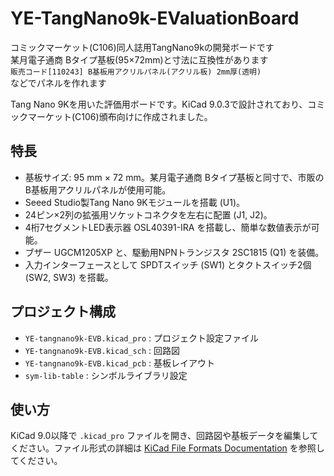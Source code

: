 # YE-TangNano9k-EValuationBoard

コミックマーケット(C106)同人誌用TangNano9kの開発ボードです  
某月電子通商 Bタイプ基板(95×72mm)と寸法に互換性があります  
`販売コード[110243] B基板用アクリルパネル(アクリル板) 2mm厚(透明)`  
などでパネルを作れます

Tang Nano 9Kを用いた評価用ボードです。KiCad 9.0.3で設計されており、コミックマーケット(C106)頒布向けに作成されました。

## 特長
- 基板サイズ: 95 mm × 72 mm。某月電子通商 Bタイプ基板と同寸で、市販のB基板用アクリルパネルが使用可能。
- Seeed Studio製Tang Nano 9Kモジュールを搭載 (U1)。
- 24ピン×2列の拡張用ソケットコネクタを左右に配置 (J1, J2)。
- 4桁7セグメントLED表示器 OSL40391-IRA を搭載し、簡単な数値表示が可能。
- ブザー UGCM1205XP と、駆動用NPNトランジスタ 2SC1815 (Q1) を装備。
- 入力インターフェースとして SPDTスイッチ (SW1) とタクトスイッチ2個 (SW2, SW3) を搭載。

## プロジェクト構成
- `YE-tangnano9k-EVB.kicad_pro` : プロジェクト設定ファイル
- `YE-tangnano9k-EVB.kicad_sch` : 回路図
- `YE-tangnano9k-EVB.kicad_pcb` : 基板レイアウト
- `sym-lib-table` : シンボルライブラリ設定

## 使い方
KiCad 9.0以降で `.kicad_pro` ファイルを開き、回路図や基板データを編集してください。ファイル形式の詳細は [KiCad File Formats Documentation](https://dev-docs.kicad.org/en/file-formats/index.html) を参照してください。

